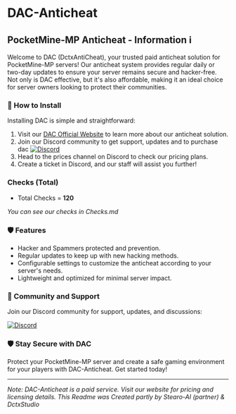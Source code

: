 # DAC-Anticheat

## PocketMine-MP Anticheat - Information ℹ️

Welcome to DAC (DctxAntiCheat), your trusted paid anticheat solution for PocketMine-MP servers! Our anticheat system provides regular daily or two-day updates to ensure your server remains secure and hacker-free. Not only is DAC effective, but it's also affordable, making it an ideal choice for server owners looking to protect their communities.

### 🚀 How to Install

Installing DAC is simple and straightforward:

1. Visit our [DAC Official Website](https://dacmc.netlify.app/) to learn more about our anticheat solution.
2. Join our Discord community to get support, updates and to purchase dac [![Discord](https://img.shields.io/badge/Join-Discord-7289DA?logo=discord&style=for-the-badge)](https://discord.gg/95SANsxxxd)
3. Head to the prices channel on Discord to check our pricing plans.
4. Create a ticket in Discord, and our staff will assist you further!

### Checks (Total)

- Total Checks = **120**

*You can see our checks in Checks.md*

### 🛡️ Features

- Hacker and Spammers protected and prevention.
- Regular updates to keep up with new hacking methods.
- Configurable settings to customize the anticheat according to your server's needs.
- Lightweight and optimized for minimal server impact.

### 💬 Community and Support

Join our Discord community for support, updates, and discussions:

[![Discord](https://img.shields.io/badge/Join-Discord-7289DA?logo=discord&style=for-the-badge)](https://discord.gg/95SANsxxxd)

### 🛡️ Stay Secure with DAC

Protect your PocketMine-MP server and create a safe gaming environment for your players with DAC-Anticheat. Get started today!

---

*Note: DAC-Anticheat is a paid service. Visit our website for pricing and licensing details.*
*This Readme was Created partly by Stearo-AI (partner) & DctxStudio*
